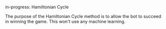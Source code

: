 in-progress: Hamiltonian Cycle

The purpose of the Hamiltonian Cycle method is to allow the bot to succeed in winning the game. This won't use any machine learning.
